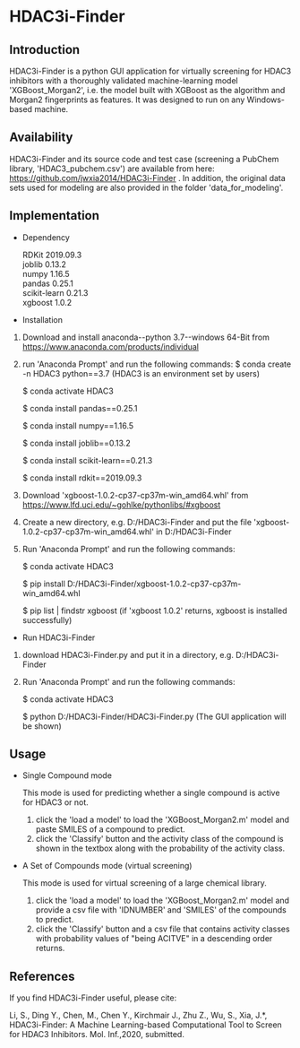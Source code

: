 # HDAC3i-Finder

Introduction
-----------------------------------
HDAC3i-Finder is a python GUI application for virtually screening for HDAC3 inhibitors with a thoroughly validated machine-learning model 'XGBoost_Morgan2', i.e. the model built with XGBoost as the algorithm and Morgan2 fingerprints as features. It was designed to run on any Windows-based machine.

Availability
-----------------------------------
HDAC3i-Finder and its source code and test case (screening a PubChem library, 'HDAC3_pubchem.csv') are available from here: 
https://github.com/jwxia2014/HDAC3i-Finder . In addition, the original data sets used for modeling are also provided in the folder 'data_for_modeling'. 

Implementation
-----------------------------------
* Dependency

  RDKit 2019.09.3  
  joblib 0.13.2  
  numpy 1.16.5  
  pandas 0.25.1  
  scikit-learn 0.21.3  
  xgboost 1.0.2

* Installation

1. Download and install anaconda--python 3.7--windows 64-Bit from https://www.anaconda.com/products/individual
2. run 'Anaconda Prompt' and run the following commands:
    $ conda create -n HDAC3 python==3.7 (HDAC3 is an environment set by users)
  
    $ conda activate HDAC3
  
    $ conda install pandas==0.25.1
  
    $ conda install numpy==1.16.5
  
    $ conda install joblib==0.13.2
  
    $ conda install scikit-learn==0.21.3
  
    $ conda install rdkit==2019.09.3
  
3. Download 'xgboost-1.0.2-cp37-cp37m-win_amd64.whl' from https://www.lfd.uci.edu/~gohlke/pythonlibs/#xgboost
4. Create a new directory, e.g. D:/HDAC3i-Finder and put the file 'xgboost-1.0.2-cp37-cp37m-win_amd64.whl' in D:/HDAC3i-Finder  
5. Run 'Anaconda Prompt' and run the following commands:

   $ conda activate HDAC3
   
   $ pip install D:/HDAC3i-Finder/xgboost-1.0.2-cp37-cp37m-win_amd64.whl
   
   $ pip list | findstr xgboost (if 'xgboost 1.0.2' returns, xgboost is installed successfully) 

* Run HDAC3i-Finder
1. download HDAC3i-Finder.py and put it in a directory, e.g. D:/HDAC3i-Finder  
2. Run 'Anaconda Prompt' and run the following commands:

    $ conda activate HDAC3
  
    $ python D:/HDAC3i-Finder/HDAC3i-Finder.py (The GUI application will be shown)

Usage
-----------------------------------
* Single Compound mode

  This mode is used for predicting whether a single compound is active for HDAC3 or not.  
  1. click the 'load a model' to load the 'XGBoost_Morgan2.m' model and paste SMILES of a compound to predict. 
  2. click the 'Classify' button and the activity class of the compound is shown in the textbox along with the probability of the activity class. 

* A Set of Compounds mode (virtual screening)

  This mode is used for virtual screening of a large chemical library.  
  1. click the 'load a model' to load the 'XGBoost_Morgan2.m' model and provide a csv file with 'IDNUMBER' and 'SMILES' of the compounds to predict. 
  2. click the 'Classify' button and a csv file that contains activity classes with probability values of "being ACITVE" in a descending order returns.  

References
-----------------------------------
If you find HDAC3i-Finder useful, please cite: 

Li, S., Ding Y., Chen, M., Chen Y., Kirchmair J., Zhu Z., Wu, S., Xia, J.*, HDAC3i-Finder: A Machine Learning-based Computational Tool to Screen for HDAC3 Inhibitors. Mol. Inf.,2020, submitted. 

